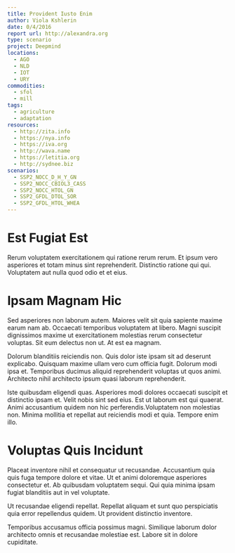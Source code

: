 ```yaml
---
title: Provident Iusto Enim
author: Viola Kshlerin
date: 0/4/2016
report url: http://alexandra.org
type: scenario
project: Deepmind
locations:
  - AGO
  - NLD
  - IOT
  - URY
commodities:
  - sfol
  - mill
tags:
  - agriculture
  - adaptation
resources:
  - http://zita.info
  - https://nya.info
  - https://iva.org
  - http://wava.name
  - https://letitia.org
  - http://sydnee.biz
scenarios:
  - SSP2_NOCC_D_H_Y_GN
  - SSP2_NOCC_CBIOL3_CASS
  - SSP2_NOCC_HTOL_GN
  - SSP2_GFDL_DTOL_SOR
  - SSP2_GFDL_HTOL_WHEA
---
```

# Est Fugiat Est
Rerum voluptatem exercitationem qui ratione rerum rerum. Et ipsum vero asperiores et totam minus sint reprehenderit. Distinctio ratione qui qui. Voluptatem aut nulla quod odio et et eius.

# Ipsam Magnam Hic
Sed asperiores non laborum autem. Maiores velit sit quia sapiente maxime earum nam ab. Occaecati temporibus voluptatem at libero. Magni suscipit dignissimos maxime ut exercitationem molestias rerum consectetur voluptas. Sit eum delectus non ut. At est ea magnam.
 Dolorum blanditiis reiciendis non. Quis dolor iste ipsam sit ad deserunt explicabo. Quisquam maxime ullam vero cum officia fugit. Dolorum modi ipsa et. Temporibus ducimus aliquid reprehenderit voluptas ut quos animi. Architecto nihil architecto ipsum quasi laborum reprehenderit.
 Iste quibusdam eligendi quas. Asperiores modi dolores occaecati suscipit et distinctio ipsam et. Velit nobis sint sed eius. Est ut laborum est qui quaerat. Animi accusantium quidem non hic perferendis.Voluptatem non molestias non. Minima mollitia et repellat aut reiciendis modi et quia. Tempore enim illo.

# Voluptas Quis Incidunt
Placeat inventore nihil et consequatur ut recusandae. Accusantium quia quis fuga tempore dolore et vitae. Ut et animi doloremque asperiores consectetur et. Ab quibusdam voluptatem sequi. Qui quia minima ipsam fugiat blanditiis aut in vel voluptate.
 Ut recusandae eligendi repellat. Repellat aliquam et sunt quo perspiciatis quia error repellendus quidem. Ut provident distinctio inventore.
 Temporibus accusamus officia possimus magni. Similique laborum dolor architecto omnis et recusandae molestiae est. Labore sit in dolore cupiditate.
